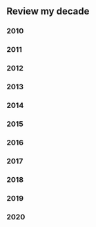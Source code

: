 ## Review my decade 


### 2010


### 2011

### 2012


### 2013

### 2014

### 2015

### 2016

### 2017

### 2018

### 2019


### 2020
